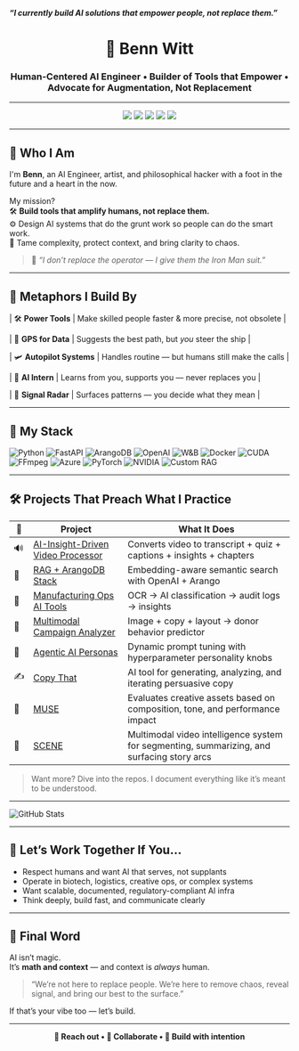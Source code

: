 ***“I currently build AI solutions that empower people, not replace them.”***
<h1 align="center">🤖 Benn Witt</h1>
<h3 align="center">Human-Centered AI Engineer • Builder of Tools that Empower • Advocate for Augmentation, Not Replacement</h3>

---

<p align="center">
  <img src="https://img.shields.io/badge/AI%20Engineer-Human%20First-blue?style=for-the-badge&logo=OpenAI&logoColor=white"/>
  <img src="https://img.shields.io/badge/Tech%20Dev-Pragmatic%20Idealist-9cf?style=for-the-badge&logo=python&logoColor=white"/>
  <img src="https://img.shields.io/badge/Mountain%20Biker-Trail%20Seeker-green?style=for-the-badge&logo=mountain&logoColor=white"/>
  <img src="https://img.shields.io/badge/Ironman-Tri%20Endurance%20Machine-red?style=for-the-badge&logo=medal&logoColor=white"/>
  <img src="https://img.shields.io/badge/Skateboarder-Creative%20Momentum-black?style=for-the-badge&logo=skateboarding&logoColor=white"/>
</p>

---

## 🚀 Who I Am

I'm **Benn**, an AI Engineer, artist, and philosophical hacker with a foot in the future and a heart in the now.

My mission?  
🛠️ **Build tools that amplify humans, not replace them.**  
⚙️ Design AI systems that do the grunt work so people can do the smart work.  
🎯 Tame complexity, protect context, and bring clarity to chaos.

> 🧘 *“I don’t replace the operator — I give them the Iron Man suit.”*

---

## 🧠 Metaphors I Build By

| 🛠️ **Power Tools**      | Make skilled people faster & more precise, not obsolete |

| 🧭 **GPS for Data**     | Suggests the best path, but *you* steer the ship        |

| 🛩️ **Autopilot Systems** | Handles routine — but humans still make the calls       |

| 🤖 **AI Intern**         | Learns from you, supports you — never replaces you       |

| 🧲 **Signal Radar**      | Surfaces patterns — you decide what they mean           |

---

## 🧰 My Stack

![Python](https://img.shields.io/badge/-Python-333333?style=flat&logo=python)
![FastAPI](https://img.shields.io/badge/-FastAPI-333333?style=flat&logo=fastapi)
![ArangoDB](https://img.shields.io/badge/-ArangoDB-333333?style=flat&logo=arangodb)
![OpenAI](https://img.shields.io/badge/-OpenAI-333333?style=flat&logo=openai)
![W&B](https://img.shields.io/badge/-Weights%20&%20Biases-333333?style=flat&logo=weightsandbiases)
![Docker](https://img.shields.io/badge/-Docker-333333?style=flat&logo=docker)
![CUDA](https://img.shields.io/badge/-CUDA-333333?style=flat&logo=nvidia)
![FFmpeg](https://img.shields.io/badge/-FFmpeg-333333?style=flat&logo=ffmpeg)
![Azure](https://img.shields.io/badge/-Azure-333333?style=flat&logo=microsoftazure)
![PyTorch](https://img.shields.io/badge/-PyTorch-333333?style=flat&logo=pytorch)
![NVIDIA](https://img.shields.io/badge/-NVIDIA-333333?style=flat&logo=nvidia)
![Custom RAG](https://img.shields.io/badge/-Custom%20RAG-333333?style=flat&logo=brain)

---

## 🛠️ Projects That Preach What I Practice

| 🚧 | **Project** | **What It Does** |
|----|-------------|------------------|
| 🔊 | [AI-Insight-Driven Video Processor](#) | Converts video to transcript + quiz + captions + insights + chapters |
| 🧠 | [RAG + ArangoDB Stack](#) | Embedding-aware semantic search with OpenAI + Arango |
| 🧬 | [Manufacturing Ops AI Tools](#) | OCR → AI classification → audit logs → insights |
| 🎨 | [Multimodal Campaign Analyzer](#) | Image + copy + layout → donor behavior predictor |
| 🤖 | [Agentic AI Personas](#) | Dynamic prompt tuning with hyperparameter personality knobs |
| ✍️ | [Copy That](#) | AI tool for generating, analyzing, and iterating persuasive copy |
| 🧪 | [MUSE](#) | Evaluates creative assets based on composition, tone, and performance impact |
| 🎥 | [SCENE](#) | Multimodal video intelligence system for segmenting, summarizing, and surfacing story arcs |

> Want more? Dive into the repos. I document everything like it’s meant to be understood.

---
![GitHub Stats](https://openlabx.com/githubflarestats/api/gitfs.php/bennwitt?response=image&bgColor=%231e1e1e&textColor=%23f0f0f0&cardColor=%23333&chartColor=%23ff9800&chartTextColor=white)

---

## 🤝 Let’s Work Together If You...

- Respect humans and want AI that serves, not supplants
- Operate in biotech, logistics, creative ops, or complex systems
- Want scalable, documented, regulatory-compliant AI infra
- Think deeply, build fast, and communicate clearly

---

## 🧘 Final Word

AI isn’t magic.  
It’s **math and context** — and context is *always* human.

> “We’re not here to replace people. We’re here to remove chaos, reveal signal, and bring our best to the surface.”

If that’s your vibe too — let’s build.

---

<p align="center">
  <strong>👋 Reach out • 🤖 Collaborate • 🧠 Build with intention</strong>
</p>
